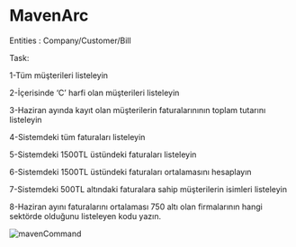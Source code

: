# MavenArc
Entities : Company/Customer/Bill <p>
Task: <p>
1-Tüm müşterileri listeleyin <p>
2-İçerisinde ‘C’ harfi olan müşterileri listeleyin <p>
3-Haziran ayında kayıt olan müşterilerin faturalarınının toplam tutarını listeleyin <p>
4-Sistemdeki tüm faturaları listeleyin <p>
5-Sistemdeki 1500TL üstündeki faturaları listeleyin <p>
6-Sistemdeki 1500TL üstündeki faturaları ortalamasını hesaplayın <p>
7-Sistemdeki 500TL altındaki faturalara sahip müşterilerin isimleri listeleyin <p>
8-Haziran ayını faturalarını ortalaması 750 altı olan firmalarının hangi sektörde olduğunu listeleyen kodu yazın. <p>

![mavenCommand](https://user-images.githubusercontent.com/65484711/216838184-f32541e9-fccc-449b-95cf-4c150db7c5f0.png)
